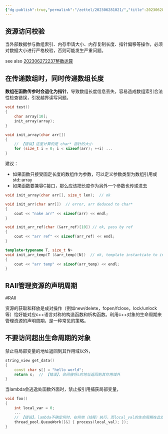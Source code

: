```yaml
---
{"dg-publish":true,"permalink":"/zettel/202306281021/","title":202306281021,"tags":["cpp","resource-manage"],"created":"2023-06-28T10:21:11+08:00"}
---
```



资源访问校验
---

当外部数据参与数组索引、内存申请大小、内存复制长度、指针偏移等操作，必须对数据大小进行严格校验，否则可能发生严重问题。

see also [202306272237整数运算](202306272237整数运算.md)

在传递数组时，同时传递数组长度
---

**数组在函数传参时会退化为指针**，导致数组长度信息丢失，容易造成数组索引合法性检查错误，引发越界读写问题。

```cpp
void test()
{
    char array[10];
    init_array(array);
}

void init_array(char arr[])
{
    // 【错误】这里计算的是 char* 指针的大小
    for (size_t i = 0; i < sizeof(arr); ++i) ...
}
```

建议：

- 如果函数只接受固定长度的数组作为参数，可以定义参数类型为数组引用或std::array
- 如果函数要兼容C接口，那么应该把长度作为另外一个参数也传递进去

```cpp
void init_array(char arr[], size_t len);  // ok

void init_arr(char arr[])  // error, arr deduced to char*
{
    cout << "nake arr" << sizeof(arr) << endl;
}

void init_arr_ref(char (&arr_ref)[10]) // ok, pass by ref
{
    cout << "arr ref" << sizeof(arr_ref) << endl;
}

template<typename T, size_t N>
void init_arr_temp(T (&arr_temp)[N])  // ok, template instantiate to init_arr_temp<char, 10UL>(char (&arr_temp)[10])
{
    cout << "arr temp" << sizeof(arr_temp) << endl;
}
```

RAII管理资源的声明周期
---

#RAII

资源的获取和释放是成对操作（例如new/delete，fopen/fclose，lock/unlock等）恰好能对应c++语言对称的构造函数和析构函数。利用c++对象的生命周期来管理资源的声明周期，是一种常见的策略。

不要访问超出生命周期的对象
---

禁止将局部变量的地址返回到其作用域以外，

```cpp
string_view get_data()
{
    const char s[] = "hello world";
    return s;  // 【错误】，会间接将s的地址返回到其作用域外
}
```

当lambda会逃逸处函数外面时，禁止按引用捕获局部变量，

```cpp
void foo()
{
    int local_var = 0;
    ...
    // 【错误】，lambda不确定何时、在何地（线程）执行，而local_val的生命周期在此处即将结束
    thread_pool.QueueWork([&] { process(local_val); });
}
```